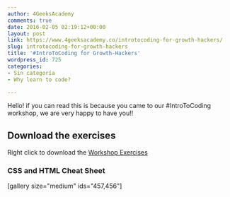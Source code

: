 ```yaml
---
author: 4GeeksAcademy
comments: true
date: 2016-02-05 02:19:12+00:00
layout: post
link: https://www.4geeksacademy.co/introtocoding-for-growth-hackers/
slug: introtocoding-for-growth-hackers
title: '#IntroToCoding for Growth-Hackers'
wordpress_id: 725
categories:
- Sin categoría
- Why learn to code?

---
```


Hello! if you can read this is because you came to our #IntroToCoding workshop, we are very happy to have you!!


## Download the exercises


Right click to download the [Workshop Exercises](https://4geeksacademy.co/app/uploads/2016/02/workshop.zip)


### CSS and HTML Cheat Sheet


[gallery size="medium" ids="457,456"]
